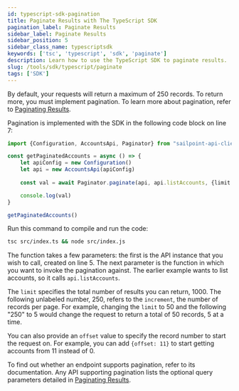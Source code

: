 ```yaml
---
id: typescript-sdk-pagination
title: Paginate Results with The TypeScript SDK
pagination_label: Paginate Results
sidebar_label: Paginate Results
sidebar_position: 5
sidebar_class_name: typescriptsdk
keywords: ['tsc', 'typescript', 'sdk', 'paginate']
description: Learn how to use the TypeScript SDK to paginate results.
slug: /tools/sdk/typescript/paginate
tags: ['SDK']
---
```


By default, your requests will return a maximum of 250 records. To return more, you must implement pagination. To learn more about pagination, refer to [Paginating Results](/idn/api/standard-collection-parameters/#paginating-results).

Pagination is implemented with the SDK in the following code block on line 7:

```typescript showLineNumbers
import {Configuration, AccountsApi, Paginator} from "sailpoint-api-client"

const getPaginatedAccounts = async () => {
    let apiConfig = new Configuration()
    let api = new AccountsApi(apiConfig)
    
    const val = await Paginator.paginate(api, api.listAccounts, {limit: 1000}, 250)

    console.log(val)
}

getPaginatedAccounts()
```

Run this command to compile and run the code:

```bash
tsc src/index.ts && node src/index.js
```

The function takes a few parameters: the first is the API instance that you wish to call, created on line 5. The next parameter is the function in which you want to invoke the pagination against. The earlier example wants to list accounts, so it calls `api.listAccounts`.

The `limit` specifies the total number of results you can return, 1000. The following unlabeled number, 250, refers to the `increment`, the number of records per page. For example, changing the `limit` to 50 and the following "250" to 5 would change the request to return a total of 50 records, 5 at a time.

You can also provide an `offset` value to specify the record number to start the request on. For example, you can add `{offset: 11}` to start getting accounts from 11 instead of 0.

To find out whether an endpoint supports pagination, refer to its documentation. Any API supporting pagination lists the optional query parameters detailed in [Paginating Results](/idn/api/standard-collection-parameters/#paginating-results).
